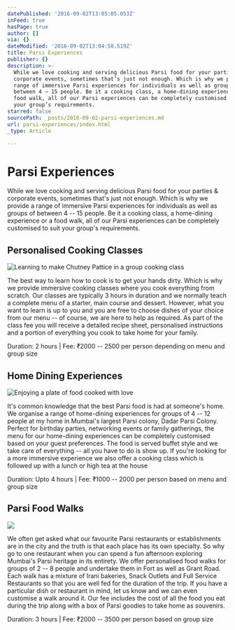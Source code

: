 ```yaml
---
datePublished: '2016-09-02T13:05:05.053Z'
inFeed: true
hasPage: true
author: []
via: {}
dateModified: '2016-09-02T13:04:58.519Z'
title: Parsi Experiences
publisher: {}
description: >-
  While we love cooking and serving delicious Parsi food for your parties &
  corporate events, sometimes that’s just not enough. Which is why we provide a
  range of immersive Parsi experiences for individuals as well as groups of
  between 4 – 15 people. Be it a cooking class, a home-dining experience or a
  food walk, all of our Parsi experiences can be completely customised to suit
  your group’s requirements. 
starred: false
sourcePath: _posts/2016-09-02-parsi-experiences.md
url: parsi-experiences/index.html
_type: Article

---
```

# Parsi Experiences

While we love cooking and serving delicious Parsi food for your parties & corporate events, sometimes that's just not enough. Which is why we provide a range of immersive Parsi experiences for individuals as well as groups of between 4 -- 15 people. Be it a cooking class, a home-dining experience or a food walk, all of our Parsi experiences can be completely customised to suit your group's requirements. 

## Personalised Cooking Classes
![Learning to make Chutney Pattice in a group cooking class](https://the-grid-user-content.s3-us-west-2.amazonaws.com/20f0ca0b-710b-464d-abe2-7b2720c6b4c1.jpg)

The best way to learn how to cook is to get your hands dirty. Which is why we provide immersive cooking classes where you cook everything from scratch. Our classes are typically 3 hours in duration and we normally teach a complete menu of a starter, main course and dessert. However, what you want to learn is up to you and you are free to choose dishes of your choice from our menu -- of course, we are here to help as required. As part of the class fee you will receive a detailed recipe sheet, personalised instructions and a portion of everything you cook to take home for your family. 

Duration: 2 hours | Fee: ₹2000 -- 2500 per person depending on menu and group size

## Home Dining Experiences
![Enjoying a plate of food cooked with love](https://the-grid-user-content.s3-us-west-2.amazonaws.com/dd3959ca-85af-49ee-8471-b23a0e9ca1d5.jpg)

It's common knowledge that the best Parsi food is had at someone's home. We organise a range of home-dining experiences for groups of 4 -- 12 people at my home in Mumbai's largest Parsi colony, Dadar Parsi Colony. Perfect for birthday parties, networking events or family gatherings, the menu for our home-dining experiences can be completely customised based on your guest preferences. The food is served buffet style and we take care of everything -- all you have to do is show up. If you're looking for a more immersive experience we also offer a cooking class which is followed up with a lunch or high tea at the house

Duration: Upto 4 hours | Fee: ₹1000 -- 2000 per person based on menu and group size

## Parsi Food Walks
![](https://the-grid-user-content.s3-us-west-2.amazonaws.com/7ddc2665-17e5-4624-a0e1-d3dfe7ff0990.png)

We often get asked what our favourite Parsi restaurants or establishments are in the city and the truth is that each place has its own specialty. So why go to one restaurant when you can spend a fun afternoon exploring Mumbai's Parsi heritage in its entirety. We offer personalised food walks for groups of 2 -- 8 people and undertake them in Fort as well as Grant Road. Each walk has a mixture of Irani bakeries, Snack Outlets and Full Service Restaurants so that you are well fed for the duration of the trip. If you have a particular dish or restaurant in mind, let us know and we can even customise a walk around it. Our fee includes the cost of all the food you eat during the trip along with a box of Parsi goodies to take home as souvenirs.

Duration: 3 hours | Fee: ₹2000 -- 3500 per person based on group size